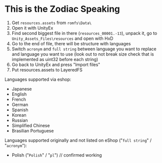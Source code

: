 # This is the Zodiac Speaking

1. Get `resources.assets` from `romfs\Data\`
2. Open it with UnityEx
3. Find second biggest file in there (`resources_00001.-13`), unpack it, go to `Unity_Assets_Files\resources` and open with HxD
4. Go to the end of file, there will be structure with languages
4. Switch `acronym` and `full string` between language you want to replace and language you want to use (look out to not break size check that is implemented as uint32 before each string)
5. Go back to UnityEx and press "Import files"
6. Put resources.assets to LayeredFS

Languages supported via eshop:
- Japanese
- English
- French
- German
- Spanish
- Korean
- Russian
- Simplified Chinese
- Brasilian Portuguese

Languages supported originally and not listed on eShop ("`full string`" / "`acronym`"):
- Polish ("`Polish`" / "`pl`") // confirmed working

